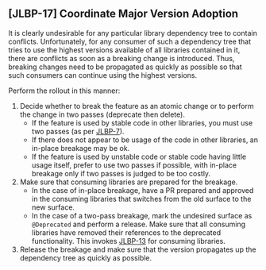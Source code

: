 [JLBP-17] Coordinate Major Version Adoption
-------------------------------------------

It is clearly undesirable for any particular library dependency tree to contain
conflicts. Unfortunately, for any consumer of such a dependency tree that tries
to use the highest versions available of all libraries contained in it, there
are conflicts as soon as a breaking change is introduced. Thus, breaking changes
need to be propagated as quickly as possible so that such consumers can continue
using the highest versions.

Perform the rollout in this manner:

1. Decide whether to break the feature as an atomic change or to perform the
   change in two passes (deprecate then delete).
   - If the feature is used by stable code in other libraries, you must use two
     passes (as per [JLBP-7](JLBP-7.md)).
   - If there does not appear to be usage of the code in other libraries, an
     in-place breakage may be ok.
   - If the feature is used by unstable code or stable code having little usage
     itself, prefer to use two passes if possible, with in-place breakage only
     if two passes is judged to be too costly.
2. Make sure that consuming libraries are prepared for the breakage.
   - In the case of in-place breakage, have a PR prepared and approved in the
     consuming libraries that switches from the old surface to the new surface.
   - In the case of a two-pass breakage, mark the undesired surface as
     `@Deprecated` and perform a release. Make sure that all consuming libraries
     have removed their references to the deprecated functionality. This invokes
     [JLBP-13](JLBP-13.md) for consuming libraries.
3. Release the breakage and make sure that the version propagates up the
   dependency tree as quickly as possible.
